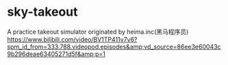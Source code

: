 # sky-takeout
A practice takeout simulator originated by heima.inc(黑马程序员) https://www.bilibili.com/video/BV1TP411v7v6?spm_id_from=333.788.videopod.episodes&amp;vd_source=86ee3e60043c9b296deae63405271d5f&amp;p=1
